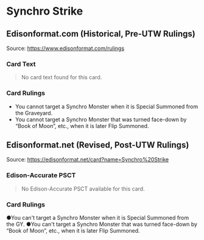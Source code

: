 # Synchro Strike

## Edisonformat.com (Historical, Pre-UTW Rulings)

Source: https://www.edisonformat.com/rulings

### Card Text

> No card text found for this card.

### Card Rulings

*   You cannot target a Synchro Monster when it is Special Summoned from the Graveyard.
*   You cannot target a Synchro Monster that was turned face-down by “Book of Moon”, etc., when it is later Flip Summoned.

## Edisonformat.net (Revised, Post-UTW Rulings)

Source: https://edisonformat.net/card?name=Synchro%20Strike

### Edison-Accurate PSCT

> No Edison-Accurate PSCT available for this card.

### Card Rulings

●You can't target a Synchro Monster when it is Special Summoned from the GY.
●You can't target a Synchro Monster that was turned face-down by “Book of Moon”, etc., when it is later Flip Summoned.
            